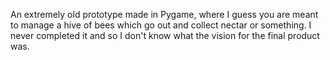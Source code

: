 An extremely old prototype made in Pygame, where I guess you are meant to manage a hive of bees which go out and collect nectar or something. I never completed it and so I don't know what the vision for the final product was.

